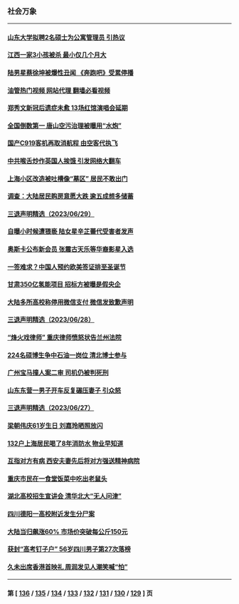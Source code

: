 ### 社会万象
---
#### [山东大学拟聘2名硕士为公寓管理员 引热议](../../pages/ncid282/n14026174.md?07011645) 
#### [江西一家3小孩被杀 最小仅几个月大](../../pages/ncid282/n14026130.md?07011645) 
#### [陆男星蔡徐坤被爆性丑闻 《奔跑吧》受累停播](../../pages/ncid282/n14025960.md?07011645) 
#### [油管热门视频 网站代理 翻墙必看视频](http://138.2.39.72:81/youtube.html?epic-marker?07011645)
#### [郑秀文新冠后遗症未愈 13场红馆演唱会延期](../../pages/ncid282/n14025897.md?07011645) 
#### [全国倒数第一 唐山空污治理被曝用“水炮”](../../pages/ncid282/n14025947.md?07011645) 
#### [国产C919客机再取消航程 由空客代执飞](../../pages/ncid282/n14025661.md?07011645) 
#### [中共喉舌炒作英国人挨饿 引发网络大翻车](../../pages/ncid282/n14025633.md?07011645) 
#### [上海小区改造被吐槽像“墓区” 居民不敢出门](../../pages/ncid282/n14025597.md?07011645) 
#### [调查：大陆居民购房意愿大跌 逾五成想多储蓄](../../pages/ncid282/n14025432.md?07011645) 
#### [三退声明精选（2023/06/29）](../../pages/ncid282/n14025455.md?07011645) 
#### [自曝小时候遭猥亵 陆女星辛芷蕾代受害者发声](../../pages/ncid282/n14025216.md?07011645) 
#### [奥斯卡公布新会员 张震古天乐等华裔影星入选](../../pages/ncid282/n14025138.md?07011645) 
#### [一签难求？中国人预约欧美签证排至圣诞节](../../pages/ncid282/n14025026.md?07011645) 
#### [甘肃350亿氢能项目 招标方被曝是假央企](../../pages/ncid282/n14024853.md?07011645) 
#### [大陆多所高校称停用微信支付 微信发致歉声明](../../pages/ncid282/n14024854.md?07011645) 
#### [三退声明精选（2023/06/28）](../../pages/ncid282/n14024621.md?07011645) 
#### [“烽火戏律师” 重庆律师愤怒状告兰州法院](../../pages/ncid282/n14024374.md?07011645) 
#### [224名硕博生争中石油一岗位 清北博士参与](../../pages/ncid282/n14024124.md?07011645) 
#### [广州宝马撞人案二审 司机仍被判死刑](../../pages/ncid282/n14024160.md?07011645) 
#### [山东东营一男子开车反复碾压妻子 引众怒](../../pages/ncid282/n14023904.md?07011645) 
#### [三退声明精选（2023/06/27）](../../pages/ncid282/n14023921.md?07011645) 
#### [梁朝伟庆61岁生日 刘嘉玲晒照放闪](../../pages/ncid282/n14023667.md?07011645) 
#### [132户上海居民喝了8年消防水 物业早知道](../../pages/ncid282/n14023586.md?07011645) 
#### [互指对方有病 西安夫妻先后将对方强送精神病院](../../pages/ncid282/n14023702.md?07011645) 
#### [重庆市民在一食堂饭菜中吃出老鼠头](../../pages/ncid282/n14023468.md?07011645) 
#### [湖北高校招生宣讲会 清华北大“无人问津”](../../pages/ncid282/n14023392.md?07011645) 
#### [四川德阳一高校附近发生分尸案](../../pages/ncid282/n14023420.md?07011645) 
#### [大陆当归飙涨60% 市场价突破每公斤150元](../../pages/ncid282/n14023318.md?07011645) 
#### [获封“高考钉子户” 56岁四川男子第27次落榜](../../pages/ncid282/n14023266.md?07011645) 
#### [久未出席香港首映礼 周润发见人潮笑喊“怕”](../../pages/ncid282/n14023143.md?07011645) 

---
#### 第 [ [136](./136.md?07011645) / [135](./135.md?07011645) / [134](./134.md?07011645) / [133](./133.md?07011645) / [132](./132.md?07011645) / [131](./131.md?07011645) / [130](./130.md?07011645) / [129](./129.md?07011645) ] 页
